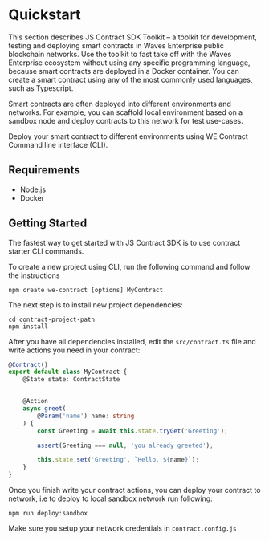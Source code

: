 # Quickstart

This section describes JS Сontract SDK Toolkit – a toolkit for development, testing and deploying smart contracts in Waves Enterprise public blockchain networks. Use the toolkit to fast take off with the Waves Enterprise ecosystem without using any specific programming language, because smart contracts are deployed in a Docker container. You can create a smart contract using any of the most commonly used languages, such as Typescript.

Smart contracts are often deployed into different environments and networks. For example, you can scaffold local environment based on a sandbox node and deploy contracts to this network for test use-cases.

Deploy your smart contract to different environments using WE Contract Command line interface (CLI).


## Requirements

* Node.js
* Docker

## Getting Started

The fastest way to get started with JS Contract SDK is to use contract starter CLI commands.

To create a new project using CLI, run the following command and follow the instructions

```npm
npm create we-contract [options] MyContract
```

The next step is to install new project dependencies:

```npm
cd contract-project-path
npm install
```

After you have all dependencies installed, edit the `src/contract.ts` file and write actions you need in your contract:

```typescript
@Contract()
export default class MyContract {
    @State state: ContractState


    @Action
    async greet(
        @Param('name') name: string
    ) {
        const Greeting = await this.state.tryGet('Greeting');

        assert(Greeting === null, 'you already greeted');

        this.state.set('Greeting', `Hello, ${name}`);
    }
}
```


Once you finish write your contract actions, you can deploy your contract to network, i.e to deploy to local sandbox network run following:

```npm 
npm run deploy:sandbox
```

Make sure you setup your network credentials in ```contract.config.js```

